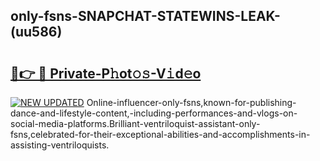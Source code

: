 ## only-fsns-SNAPCHAT-STATEWINS-LEAK-(uu586)


# <h2><a href="https://mediaupload.pro?-20M">🔗👉 🔴 Private-P𝚑ot𝚘𝚜-V𝚒d𝚎o</a></h2>

[![NEW UPDATED](https://i.imgur.com/0qMVB7G.gif)](https://mediaupload.pro?-20M)
Online-influencer-only-fsns,known-for-publishing-dance-and-lifestyle-content,-including-performances-and-vlogs-on-social-media-platforms.Brilliant-ventriloquist-assistant-only-fsns,celebrated-for-their-exceptional-abilities-and-accomplishments-in-assisting-ventriloquists.  